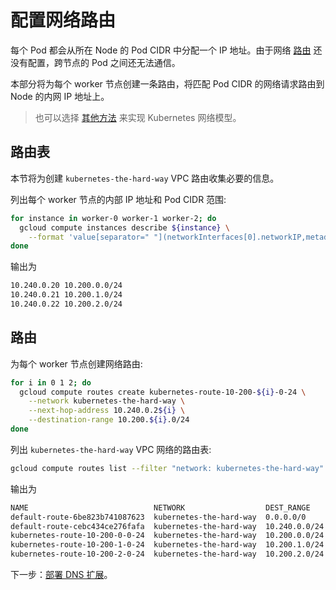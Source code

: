 # 配置网络路由

每个 Pod 都会从所在 Node 的 Pod CIDR 中分配一个 IP 地址。由于网络 [路由](https://cloud.google.com/compute/docs/vpc/routes) 还没有配置，跨节点的 Pod 之间还无法通信。

本部分将为每个 worker 节点创建一条路由，将匹配 Pod CIDR 的网络请求路由到 Node 的内网 IP 地址上。

> 也可以选择 [其他方法](https://kubernetes.io/docs/concepts/cluster-administration/networking/#how-to-achieve-this) 来实现 Kubernetes 网络模型。

## 路由表

本节将为创建 `kubernetes-the-hard-way` VPC 路由收集必要的信息。

列出每个 worker 节点的内部 IP 地址和 Pod CIDR 范围:

```bash
for instance in worker-0 worker-1 worker-2; do
  gcloud compute instances describe ${instance} \
    --format 'value[separator=" "](networkInterfaces[0].networkIP,metadata.items[0].value)'
done
```

输出为

```bash
10.240.0.20 10.200.0.0/24
10.240.0.21 10.200.1.0/24
10.240.0.22 10.200.2.0/24
```

## 路由

为每个 worker 节点创建网络路由:

```bash
for i in 0 1 2; do
  gcloud compute routes create kubernetes-route-10-200-${i}-0-24 \
    --network kubernetes-the-hard-way \
    --next-hop-address 10.240.0.2${i} \
    --destination-range 10.200.${i}.0/24
done
```

列出 `kubernetes-the-hard-way` VPC 网络的路由表:

```bash
gcloud compute routes list --filter "network: kubernetes-the-hard-way"
```

输出为

```bash
NAME                            NETWORK                  DEST_RANGE     NEXT_HOP                  PRIORITY
default-route-6be823b741087623  kubernetes-the-hard-way  0.0.0.0/0      default-internet-gateway  1000
default-route-cebc434ce276fafa  kubernetes-the-hard-way  10.240.0.0/24  kubernetes-the-hard-way   0
kubernetes-route-10-200-0-0-24  kubernetes-the-hard-way  10.200.0.0/24  10.240.0.20               1000
kubernetes-route-10-200-1-0-24  kubernetes-the-hard-way  10.200.1.0/24  10.240.0.21               1000
kubernetes-route-10-200-2-0-24  kubernetes-the-hard-way  10.200.2.0/24  10.240.0.22               1000
```

下一步：[部署 DNS 扩展](12-dns-addon.md)。

